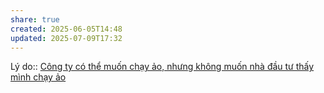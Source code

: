 ```yaml
---
share: true
created: 2025-06-05T14:48
updated: 2025-07-09T17:32
---
```

Lý do:: [Công ty có thể muốn chạy ảo, nhưng không muốn nhà đầu tư thấy mình chạy ảo](./C%C3%B4ng%20ty%20c%C3%B3%20th%E1%BB%83%20mu%E1%BB%91n%20ch%E1%BA%A1y%20%E1%BA%A3o,%20nh%C6%B0ng%20kh%C3%B4ng%20mu%E1%BB%91n%20nh%C3%A0%20%C4%91%E1%BA%A7u%20t%C6%B0%20th%E1%BA%A5y%20m%C3%ACnh%20ch%E1%BA%A1y%20%E1%BA%A3o.md)
